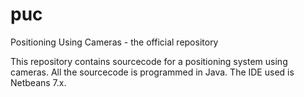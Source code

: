 puc
===

Positioning Using Cameras - the official repository


This repository contains sourcecode for a positioning system using cameras.
All the sourcecode is programmed in Java. The IDE used is Netbeans 7.x.

